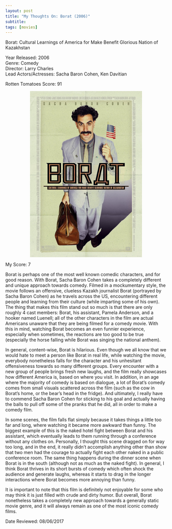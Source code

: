 ```yaml
---
layout: post
title: "My Thoughts On: Borat (2006)"
subtitle: 
tags: [movies]
---
```


Borat: Cultural Learnings of America for Make Benefit Glorious Nation of Kazakhstan

Year Released: 2006\
Genre: Comedy\
Director: Larry Charles\
Lead Actors/Actresses: Sacha Baron Cohen, Ken Davitian

Rotten Tomatoes Score: 91

<img style="display: block; margin-left: auto; margin-right: auto; width: 350px;" src="../assets/borat.jpg">

My Score: 7

Borat is perhaps one of the most well known comedic characters, and for good reason. With Borat, Sacha Baron Cohen takes a completely different and unique approach towards comedy. Filmed in a mockumentary style, the movie follows an offensive, clueless Kazakh journalist Borat (portrayed by Sacha Baron Cohen) as he travels across the US, encountering different people and learning from their culture (while imparting some of his own). The thing that makes this film stand out so much is that there are only roughly 4 cast members: Borat, his assistant, Pamela Anderson, and a hooker named Luenell; all of the other characters in the film are actual Americans unaware that they are being filmed for a comedy movie. With this in mind, watching Borat becomes an even funnier experience, especially when sometimes, the reactions are too good to be true (especially the horse falling while Borat was singing the national anthem).

In general, content-wise, Borat is hilarious. Even though we all know that we would hate to meet a person like Borat in real life, while watching the movie, everybody nonetheless falls for the character and his unhesitant offensiveness towards so many different groups. Every encounter with a new group of people brings fresh new laughs, and the film really showcases how different America is, based on where you visit. In addition, in an age where the majority of comedy is based on dialogue, a lot of Borat’s comedy comes from small visuals scattered across the film (such as the cow in Borat’s home, or the bear’s head in the fridge). And ultimately, I really have to commend Sacha Baron Cohen for sticking to his goal and actually having the balls to pull off some of the pranks that he did, all in order to make a comedy film.

In some scenes, the film falls flat simply because it takes things a little too far and long, where watching it became more awkward than funny. The biggest example of this is the naked hotel fight between Borat and his assistant, which eventually leads to them running through a conference without any clothes on. Personally, I thought this scene dragged on for way too long, and in the end, it really didn’t accomplish anything other than show that two men had the courage to actually fight each other naked in a public conference room. The same thing happens during the dinner scene when Borat is in the south (although not as much as the naked fight). In general, I think Borat thrives in its short bursts of comedy which often shock the audience and generate laughs, whereas it starts to drag in the longer interactions where Borat becomes more annoying than funny.

It is important to note that this film is definitely not enjoyable for some who may think it is just filled with crude and dirty humor. But overall, Borat nonetheless takes a completely new approach towards a generally static movie genre, and it will always remain as one of the most iconic comedy films.

Date Reviewed: 08/06/2017
